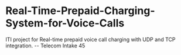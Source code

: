 # Real-Time-Prepaid-Charging-System-for-Voice-Calls
ITI project for Real-time prepaid voice call charging with UDP and TCP integration. -- Telecom Intake 45
